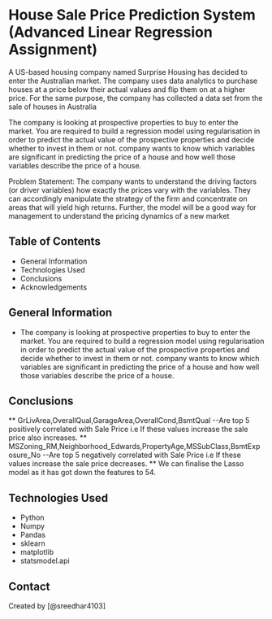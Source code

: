 # House Sale Price Prediction System (Advanced Linear Regression Assignment)
A US-based housing company named Surprise Housing has decided to enter the Australian market. The company uses data analytics to purchase houses at a price below their actual values and flip them on at a higher price. For the same purpose, the company has collected a data set from the sale of houses in Australia

The company is looking at prospective properties to buy to enter the market. You are required to build a regression model using regularisation in order to predict the actual value of the prospective properties and decide whether to invest in them or not. company wants to know which variables are significant in predicting the price of a house and how well those variables describe the price of a house.

Problem Statement: The company wants to understand the driving factors (or driver variables) how exactly the prices vary with the variables. They can accordingly manipulate the strategy of the firm and concentrate on areas that will yield high returns. Further, the model will be a good way for management to understand the pricing dynamics of a new market


## Table of Contents
* General Information
* Technologies Used
* Conclusions
* Acknowledgements

## General Information
- The company is looking at prospective properties to buy to enter the market. You are required to build a regression model using regularisation in order to predict the actual value of the prospective properties and decide whether to invest in them or not. company wants to know which variables are significant in predicting the price of a house and how well those variables describe the price of a house.



## Conclusions
** GrLivArea,OverallQual,GarageArea,OverallCond,BsmtQual --Are top 5 positively correlated with Sale Price i.e If these values increase the sale price also increases.
** MSZoning_RM,Neighborhood_Edwards,PropertyAge,MSSubClass,BsmtExposure_No --Are top 5 negatively correlated with Sale Price i.e If these values increase the sale price decreases.
** We can finalise the Lasso model as it has got down the features to 54.


## Technologies Used
- Python
- Numpy
- Pandas
- sklearn
- matplotlib
- statsmodel.api



## Contact
Created by [@sreedhar4103]

